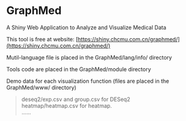 # GraphMed
A Shiny Web Application to Analyze and Visualize Medical Data

This tool is free at website: [https://shiny.chcmu.com.cn/graphmed/](https://shiny.chcmu.com.cn/graphmed/)

Mutil-language file is placed in the GraphMed/lang/info/ directory

Tools code are placed in the GraphMed/module directory

Demo data for each visualization function (files are placed in the GraphMed/www/ directory)
> deseq2/exp.csv and group.csv for DESeq2  
> heatmap/heatmap.csv for heatmap.  
> ......  

